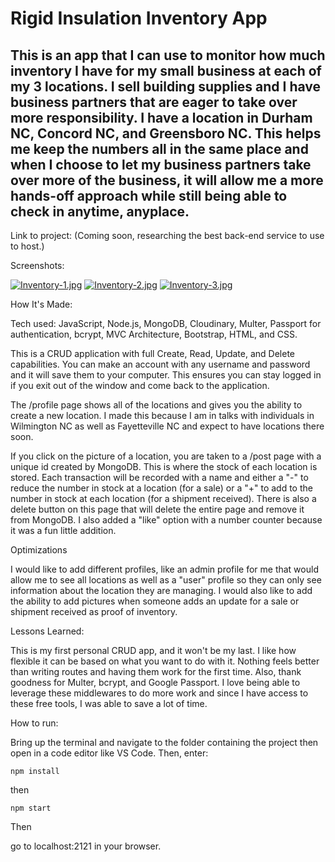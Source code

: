 # Rigid Insulation Inventory App

## This is an app that I can use to monitor how much inventory I have for my small business at each of my 3 locations. I sell building supplies and I have business partners that are eager to take over more responsibility. I have a location in Durham NC, Concord NC, and Greensboro NC. This helps me keep the numbers all in the same place and when I choose to let my business partners take over more of the business, it will allow me a more hands-off approach while still being able to check in anytime, anyplace.


Link to project: (Coming soon, researching the best back-end service to use to host.)

Screenshots:

[![Inventory-1.jpg](https://i.postimg.cc/KvP6Ky1J/Inventory-1.jpg)](https://postimg.cc/XpvHhmcC)
[![Inventory-2.jpg](https://i.postimg.cc/K8QCNrrT/Inventory-2.jpg)](https://postimg.cc/LJYy4PW4)
[![Inventory-3.jpg](https://i.postimg.cc/vZGpfS9M/Inventory-3.jpg)](https://postimg.cc/mt6XGj86)

How It's Made:

Tech used: JavaScript, Node.js, MongoDB, Cloudinary, Multer, Passport for authentication, bcrypt, MVC Architecture, Bootstrap, HTML, and CSS.

This is a CRUD application with full Create, Read, Update, and Delete capabilities. You can make an account with any username and password and it will save them to your computer. This ensures you can stay logged in if you exit out of the window and come back to the application.

The /profile page shows all of the locations and gives you the ability to create a new location. I made this because I am in talks with individuals in Wilmington NC as well as Fayetteville NC and expect to have locations there soon.

If you click on the picture of a location, you are taken to a /post page with a unique id created by MongoDB. This is where the stock of each location is stored. Each transaction will be recorded with a name and either a "-" to reduce the number in stock at a location (for a sale) or a "+" to add to the number in stock at each location (for a shipment received). There is also a delete button on this page that will delete the entire page and remove it from MongoDB. I also added a "like" option with a number counter because it was a fun little addition.

Optimizations

I would like to add different profiles, like an admin profile for me that would allow me to see all locations as well as a "user" profile so they can only see information about the location they are managing. I would also like to add the ability to add pictures when someone adds an update for a sale or shipment received as proof of inventory.

Lessons Learned:

This is my first personal CRUD app, and it won't be my last. I like how flexible it can be based on what you want to do with it. Nothing feels better than writing routes and having them work for the first time. Also, thank goodness for Multer, bcrypt, and Google Passport. I love being able to leverage these middlewares to do more work and since I have access to these free tools, I was able to save a lot of time.

How to run:

Bring up the terminal and navigate to the folder containing the project then open in a code editor like VS Code. Then, enter:

`npm install`

then

`npm start`

Then

go to localhost:2121 in your browser.
